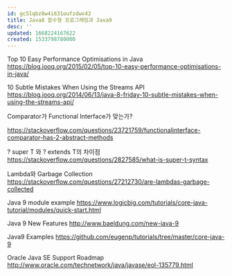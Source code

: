 ```yaml
---
id: gc5lqbz8w4i631oufzdwx42
title: Java8 함수형 프로그래밍과 Java9
desc: ''
updated: 1668224167622
created: 1533798780000
---
```



Top 10 Easy Performance Optimisations in Java
https://blog.jooq.org/2015/02/05/top-10-easy-performance-optimisations-in-java/

10 Subtle Mistakes When Using the Streams API
https://blog.jooq.org/2014/06/13/java-8-friday-10-subtle-mistakes-when-using-the-streams-api/

Comparator가 Functional Interface가 맞는가?

https://stackoverflow.com/questions/23721759/functionalinterface-comparator-has-2-abstract-methods

? super T 와 ? extends T의  차이점
https://stackoverflow.com/questions/2827585/what-is-super-t-syntax

Lambda와 Garbage Collection
https://stackoverflow.com/questions/27212730/are-lambdas-garbage-collected


Java 9 module example
https://www.logicbig.com/tutorials/core-java-tutorial/modules/quick-start.html

Java 9 New Features
http://www.baeldung.com/new-java-9

Java9 Examples
https://github.com/eugenp/tutorials/tree/master/core-java-9

Oracle Java SE Support Roadmap
http://www.oracle.com/technetwork/java/javase/eol-135779.html